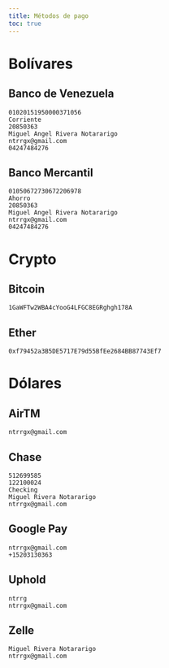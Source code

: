 ```yaml
---
title: Métodos de pago
toc: true
---
```


# Bolívares

## Banco de Venezuela

```
01020151950000371056
Corriente
20850363
Miguel Angel Rivera Notararigo
ntrrgx@gmail.com
04247484276
```

## Banco Mercantil

```
01050672730672206978
Ahorro
20850363
Miguel Angel Rivera Notararigo
ntrrgx@gmail.com
04247484276
```

# Crypto

## Bitcoin

```
1GaWFTw2WBA4cYooG4LFGC8EGRghgh178A
```

## Ether

```
0xf79452a3B5DE5717E79d55BfEe2684BB87743Ef7
```

# Dólares

## AirTM

```
ntrrgx@gmail.com
```

## Chase

```
512699585
122100024
Checking
Miguel Rivera Notararigo
ntrrgx@gmail.com
```

## Google Pay

```
ntrrgx@gmail.com
+15203130363
```

## Uphold

```
ntrrg
ntrrgx@gmail.com
```

## Zelle

```
Miguel Rivera Notararigo
ntrrgx@gmail.com
```

